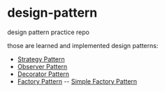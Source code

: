 # design-pattern
design pattern practice repo

those are learned and implemented design patterns:

- [Strategy Pattern](https://github.com/qeesung/design-pattern/tree/master/src/strategy_pattern)
- [Observer Pattern](https://github.com/qeesung/design-pattern/tree/master/src/observer_pattern)
- [Decorator Pattern](https://github.com/qeesung/design-pattern/tree/master/src/decorator_pattern)
- [Factory Pattern](https://github.com/qeesung/design-pattern/tree/master/src/factory_pattern)
-- [Simple Factory Pattern](https://github.com/qeesung/design-pattern/tree/master/src/factory_pattern/simple_factory_pattern)
